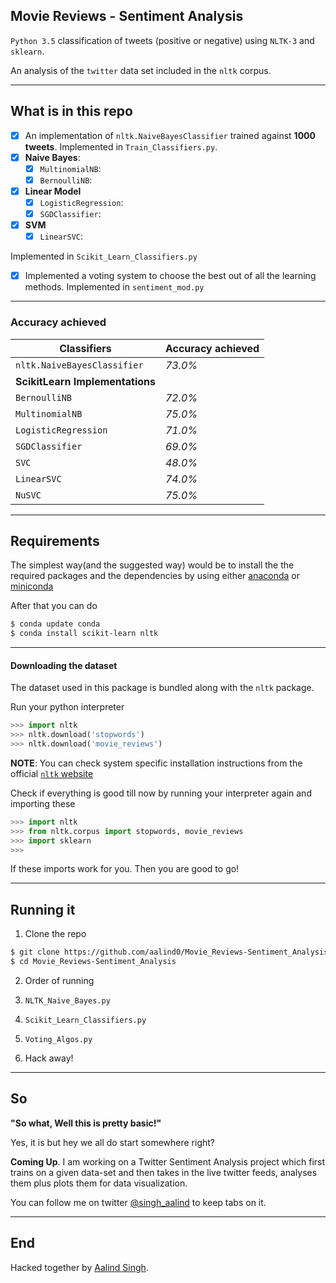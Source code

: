 ## Movie Reviews - Sentiment Analysis
`Python 3.5` classification of tweets (positive or negative) using `NLTK-3` and `sklearn`.

An analysis of the `twitter` data set included in the `nltk` corpus.

***
## What is in this repo


- [x] An implementation of `nltk.NaiveBayesClassifier` trained against **1000 tweets**. Implemented in `Train_Classifiers.py`.
- [x] **Naive Bayes**: 
  - [x] `MultinomialNB`: 
  - [x] `BernoulliNB`:
- [x] **Linear Model**
  - [x] `LogisticRegression`:
  - [x] `SGDClassifier`:
- [x] **SVM**
  - [x] `LinearSVC`:

Implemented in `Scikit_Learn_Classifiers.py`

- [x] Implemented a voting system to choose the best out of all the learning methods. Implemented in `sentiment_mod.py`

***

### Accuracy achieved


| **Classifiers**                 | **Accuracy achieved** |
|---------------------------------|-----------------------|
| `nltk.NaiveBayesClassifier`     | _73.0%_               |
| **ScikitLearn Implementations** |                       |
| `BernoulliNB`                   | _72.0%_               |
| `MultinomialNB`                 | _75.0%_               |
| `LogisticRegression`            | _71.0%_               |
| `SGDClassifier`                 | _69.0%_               |
| `SVC`                           | _48.0%_               |
| `LinearSVC`                     | _74.0%_               |
| `NuSVC`                         | _75.0%_               |

***

## Requirements


The simplest way(and the suggested way) would be to install the the required packages and the dependencies by using either [anaconda](https://www.continuum.io/downloads) or [miniconda](http://conda.pydata.org/miniconda.html)

After that you can do

```sh
$ conda update conda
$ conda install scikit-learn nltk
```

***

#### Downloading the dataset


The dataset used in this package is bundled along with the `nltk` package.

Run your python interpreter

```python
>>> import nltk
>>> nltk.download('stopwords')
>>> nltk.download('movie_reviews') 
```

**NOTE**: You can check system specific installation instructions from the official [`nltk` website](http://www.nltk.org/data.html)

Check if everything is good till now by running your interpreter again and importing these

```python
>>> import nltk
>>> from nltk.corpus import stopwords, movie_reviews
>>> import sklearn
>>> 
```

If these imports work for you. Then you are good to go!

***

## Running it

1. Clone the repo 

```sh
$ git clone https://github.com/aalind0/Movie_Reviews-Sentiment_Analysis
$ cd Movie_Reviews-Sentiment_Analysis
```

2. Order of running
  1. `NLTK_Naive_Bayes.py`
  2. `Scikit_Learn_Classifiers.py`
  3. `Voting_Algos.py`

3. Hack away!

***

## So

**"So what, Well this is pretty basic!"**

Yes, it is but hey we all do start somewhere right?

**Coming Up**. I am working on a Twitter Sentiment Analysis project which first trains on a given data-set and then takes in the live twitter feeds, analyses them plus plots them for data visualization.

You can follow me on twitter [@singh_aalind](https://twitter.com/singh_aalind) to keep tabs on it. 

***

## End

Hacked together by [Aalind Singh](https://aalind0.github.io).


